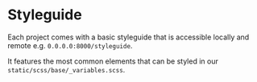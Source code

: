 # Styleguide

Each project comes with a basic styleguide that is accessible locally and remote e.g. `0.0.0.0:8000/styleguide`.

It features the most common elements that can be styled in our `static/scss/base/_variables.scss`.
